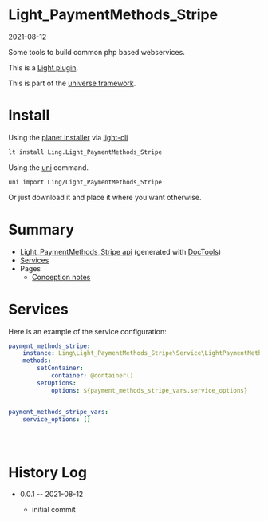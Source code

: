 Light_PaymentMethods_Stripe
===========
2021-08-12



Some tools to build common php based webservices.


This is a [Light plugin](https://github.com/lingtalfi/Light/blob/master/doc/pages/plugin.md).

This is part of the [universe framework](https://github.com/karayabin/universe-snapshot).


Install
==========

Using the [planet installer](https://github.com/lingtalfi/Light_PlanetInstaller) via [light-cli](https://github.com/lingtalfi/Light_Cli)
```bash
lt install Ling.Light_PaymentMethods_Stripe
```

Using the [uni](https://github.com/lingtalfi/universe-naive-importer) command.
```bash
uni import Ling/Light_PaymentMethods_Stripe
```

Or just download it and place it where you want otherwise.






Summary
===========
- [Light_PaymentMethods_Stripe api](https://github.com/lingtalfi/Light_PaymentMethods_Stripe/blob/master/doc/api/Ling/Light_PaymentMethods_Stripe.md) (generated with [DocTools](https://github.com/lingtalfi/DocTools))
- [Services](#services)
- Pages
    - [Conception notes](https://github.com/lingtalfi/Light_PaymentMethods_Stripe/blob/master/doc/pages/conception-notes.md)






Services
=========


Here is an example of the service configuration:

```yaml
payment_methods_stripe:
    instance: Ling\Light_PaymentMethods_Stripe\Service\LightPaymentMethodsStripeService
    methods:
        setContainer:
            container: @container()
        setOptions:
            options: ${payment_methods_stripe_vars.service_options}


payment_methods_stripe_vars:
    service_options: []





```



History Log
=============

- 0.0.1 -- 2021-08-12

    - initial commit